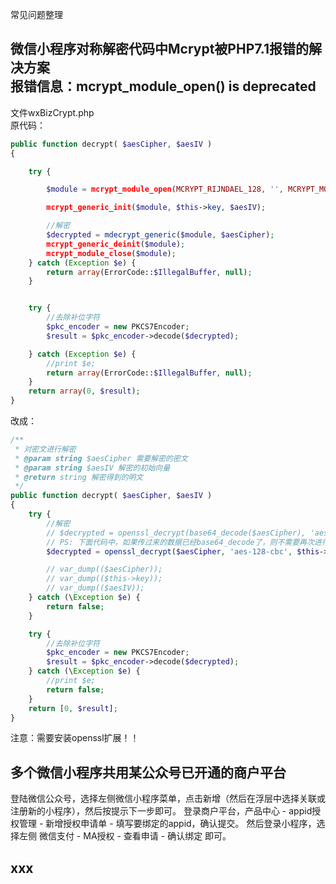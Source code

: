 
  
常见问题整理  
  
  
微信小程序对称解密代码中Mcrypt被PHP7.1报错的解决方案  
报错信息：mcrypt_module_open() is deprecated  
---------------
文件wxBizCrypt.php  
原代码：  
```php
public function decrypt( $aesCipher, $aesIV )
{

    try {

        $module = mcrypt_module_open(MCRYPT_RIJNDAEL_128, '', MCRYPT_MODE_CBC, '');

        mcrypt_generic_init($module, $this->key, $aesIV);

        //解密
        $decrypted = mdecrypt_generic($module, $aesCipher);
        mcrypt_generic_deinit($module);
        mcrypt_module_close($module);
    } catch (Exception $e) {
        return array(ErrorCode::$IllegalBuffer, null);
    }


    try {
        //去除补位字符
        $pkc_encoder = new PKCS7Encoder;
        $result = $pkc_encoder->decode($decrypted);

    } catch (Exception $e) {
        //print $e;
        return array(ErrorCode::$IllegalBuffer, null);
    }
    return array(0, $result);
}
```
   
改成：  
```php
/**
 * 对密文进行解密
 * @param string $aesCipher 需要解密的密文
 * @param string $aesIV 解密的初始向量
 * @return string 解密得到的明文
 */
public function decrypt( $aesCipher, $aesIV )
{
    try {
        //解密
        // $decrypted = openssl_decrypt(base64_decode($aesCipher), 'aes-128-cbc', base64_decode($this->key), OPENSSL_RAW_DATA, base64_decode($aesIV));
        // PS: 下面代码中，如果传过来的数据已经base64_decode了，则不需要再次进行base64的操作
        $decrypted = openssl_decrypt($aesCipher, 'aes-128-cbc', $this->key, OPENSSL_RAW_DATA, $aesIV);

        // var_dump(($aesCipher));
        // var_dump(($this->key));
        // var_dump(($aesIV));
    } catch (\Exception $e) {
        return false;
    }

    try {
        //去除补位字符
        $pkc_encoder = new PKCS7Encoder;
        $result = $pkc_encoder->decode($decrypted);
    } catch (\Exception $e) {
        //print $e;
        return false;
    }
    return [0, $result];
}
```
注意：需要安装openssl扩展！！   


  
多个微信小程序共用某公众号已开通的商户平台
---------------
登陆微信公众号，选择左侧微信小程序菜单，点击新增（然后在浮层中选择关联或注册新的小程序），然后按提示下一步即可。
登录商户平台，产品中心 - appid授权管理 -  新增授权申请单 - 填写要绑定的appid，确认提交。
然后登录小程序，选择左侧 微信支付 - MA授权 - 查看申请 - 确认绑定 即可。

  
  
xxx
---------------



